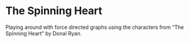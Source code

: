 # The Spinning Heart

Playing around with force directed graphs using the characters from “The Spinning Heart” by Donal Ryan.

